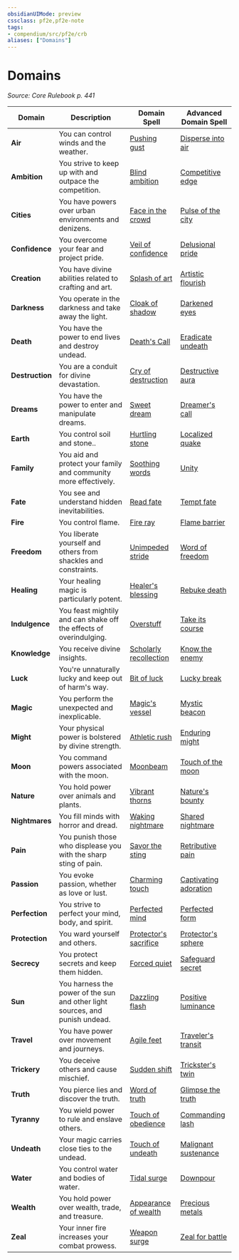 ```yaml
---
obsidianUIMode: preview
cssclass: pf2e,pf2e-note
tags:
- compendium/src/pf2e/crb
aliases: ["Domains"]
---
```

# Domains  
*Source: Core Rulebook p. 441*  

| Domain | Description | Domain Spell | Advanced Domain Spell |
|--------|-------------|--------------|-----------------------|
| **Air** | You can control winds and the weather. | [Pushing gust](/compendium/spells/pushing-gust.md) | [Disperse into air](/compendium/spells/disperse-into-air.md) |
| **Ambition** | You strive to keep up with and outpace the competition. | [Blind ambition](/compendium/spells/blind-ambition.md) | [Competitive edge](/compendium/spells/competitive-edge.md) |
| **Cities** | You have powers over urban environments and denizens. | [Face in the crowd](/compendium/spells/face-in-the-crowd.md) | [Pulse of the city](/compendium/spells/pulse-of-the-city.md) |
| **Confidence** | You overcome your fear and project pride. | [Veil of confidence](/compendium/spells/veil-of-confidence.md) | [Delusional pride](/compendium/spells/delusional-pride.md) |
| **Creation** | You have divine abilities related to crafting and art. | [Splash of art](/compendium/spells/splash-of-art.md) | [Artistic flourish](/compendium/spells/artistic-flourish.md) |
| **Darkness** | You operate in the darkness and take away the light. | [Cloak of shadow](/compendium/spells/cloak-of-shadow.md) | [Darkened eyes](/compendium/spells/darkened-eyes.md) |
| **Death** | You have the power to end lives and destroy undead. | [Death's Call](/compendium/spells/deaths-call.md) | [Eradicate undeath](/compendium/spells/eradicate-undeath.md) |
| **Destruction** | You are a conduit for divine devastation. | [Cry of destruction](/compendium/spells/cry-of-destruction.md) | [Destructive aura](/compendium/spells/destructive-aura.md) |
| **Dreams** | You have the power to enter and manipulate dreams. | [Sweet dream](/compendium/spells/sweet-dream.md) | [Dreamer's call](/compendium/spells/dreamers-call.md) |
| **Earth** | You control soil and stone.. | [Hurtling stone](/compendium/spells/hurtling-stone.md) | [Localized quake](/compendium/spells/localized-quake.md) |
| **Family** | You aid and protect your family and community more effectively. | [Soothing words](/compendium/spells/soothing-words.md) | [Unity](/compendium/spells/unity.md) |
| **Fate** | You see and understand hidden inevitabilities. | [Read fate](/compendium/spells/read-fate.md) | [Tempt fate](/compendium/spells/tempt-fate.md) |
| **Fire** | You control flame. | [Fire ray](/compendium/spells/fire-ray.md) | [Flame barrier](/compendium/spells/flame-barrier.md) |
| **Freedom** | You liberate yourself and others from shackles and constraints. | [Unimpeded stride](/compendium/spells/unimpeded-stride.md) | [Word of freedom](/compendium/spells/word-of-freedom.md) |
| **Healing** | Your healing magic is particularly potent. | [Healer's blessing](/compendium/spells/healers-blessing.md) | [Rebuke death](/compendium/spells/rebuke-death.md) |
| **Indulgence** | You feast mightily and can shake off the effects of overindulging. | [Overstuff](/compendium/spells/overstuff.md) | [Take its course](/compendium/spells/take-its-course.md) |
| **Knowledge** | You receive divine insights. | [Scholarly recollection](/compendium/spells/scholarly-recollection.md) | [Know the enemy](/compendium/spells/know-the-enemy.md) |
| **Luck** | You're unnaturally lucky and keep out of harm's way. | [Bit of luck](/compendium/spells/bit-of-luck.md) | [Lucky break](/compendium/spells/lucky-break.md) |
| **Magic** | You perform the unexpected and inexplicable. | [Magic's vessel](/compendium/spells/magics-vessel.md) | [Mystic beacon](/compendium/spells/mystic-beacon.md) |
| **Might** | Your physical power is bolstered by divine strength. | [Athletic rush](/compendium/spells/athletic-rush.md) | [Enduring might](/compendium/spells/enduring-might.md) |
| **Moon** | You command powers associated with the moon. | [Moonbeam](/compendium/spells/moonbeam.md) | [Touch of the moon](/compendium/spells/touch-of-the-moon.md) |
| **Nature** | You hold power over animals and plants. | [Vibrant thorns](/compendium/spells/vibrant-thorns.md) | [Nature's bounty](/compendium/spells/natures-bounty.md) |
| **Nightmares** | You fill minds with horror and dread. | [Waking nightmare](/compendium/spells/waking-nightmare.md) | [Shared nightmare](/compendium/spells/shared-nightmare.md) |
| **Pain** | You punish those who displease you with the sharp sting of pain. | [Savor the sting](/compendium/spells/savor-the-sting.md) | [Retributive pain](/compendium/spells/retributive-pain.md) |
| **Passion** | You evoke passion, whether as love or lust. | [Charming touch](/compendium/spells/charming-touch.md) | [Captivating adoration](/compendium/spells/captivating-adoration.md) |
| **Perfection** | You strive to perfect your mind, body, and spirit. | [Perfected mind](/compendium/spells/perfected-mind.md) | [Perfected form](/compendium/spells/perfected-form.md) |
| **Protection** | You ward yourself and others. | [Protector's sacrifice](/compendium/spells/protectors-sacrifice.md) | [Protector's sphere](/compendium/spells/protectors-sphere.md) |
| **Secrecy** | You protect secrets and keep them hidden. | [Forced quiet](/compendium/spells/forced-quiet.md) | [Safeguard secret](/compendium/spells/safeguard-secret.md) |
| **Sun** | You harness the power of the sun and other light sources, and punish undead. | [Dazzling flash](/compendium/spells/dazzling-flash.md) | [Positive luminance](/compendium/spells/positive-luminance.md) |
| **Travel** | You have power over movement and journeys. | [Agile feet](/compendium/spells/agile-feet.md) | [Traveler's transit](/compendium/spells/travelers-transit.md) |
| **Trickery** | You deceive others and cause mischief. | [Sudden shift](/compendium/spells/sudden-shift.md) | [Trickster's twin](/compendium/spells/tricksters-twin.md) |
| **Truth** | You pierce lies and discover the truth. | [Word of truth](/compendium/spells/word-of-truth.md) | [Glimpse the truth](/compendium/spells/glimpse-the-truth.md) |
| **Tyranny** | You wield power to rule and enslave others. | [Touch of obedience](/compendium/spells/touch-of-obedience.md) | [Commanding lash](/compendium/spells/commanding-lash.md) |
| **Undeath** | Your magic carries close ties to the undead. | [Touch of undeath](/compendium/spells/touch-of-undeath.md) | [Malignant sustenance](/compendium/spells/malignant-sustenance.md) |
| **Water** | You control water and bodies of water. | [Tidal surge](/compendium/spells/tidal-surge.md) | [Downpour](/compendium/spells/downpour.md) |
| **Wealth** | You hold power over wealth, trade, and treasure. | [Appearance of wealth](/compendium/spells/appearance-of-wealth.md) | [Precious metals](/compendium/spells/precious-metals.md) |
| **Zeal** | Your inner fire increases your combat prowess. | [Weapon surge](/compendium/spells/weapon-surge.md) | [Zeal for battle](/compendium/spells/zeal-for-battle.md) |